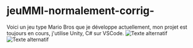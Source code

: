 # jeuMMI-normalement-corrig-
Voici un jeu type Mario Bros que je développe actuellement, mon projet est toujours en cours, j'utilise Unity, C# sur VSCode.
![Texte alternatif](https://i.ibb.co/6D0wcwy/vue-player-seul.png)
![Texte alternatif](https://i.ibb.co/jwQZPcm/vue-player-et-serpent.png)

